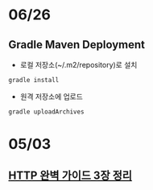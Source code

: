 

# 06/26
## Gradle Maven Deployment

- 로컬 저장소(~/.m2/repository)로 설치
```cmd
gradle install
```
- 원격 저장소에 업로드
```cmd
gradle uploadArchives
```

# 05/03
## [HTTP 완벽 가이드 3장 정리](https://github.com/eceris/study/tree/master/book/http-the-definitive-guide#3-http-%EB%A9%94%EC%8B%9C%EC%A7%80)

